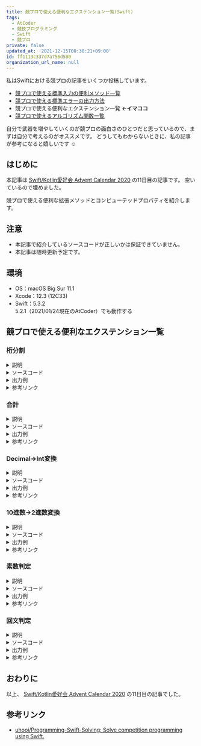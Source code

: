 ```yaml
---
title: 競プロで使える便利なエクステンション一覧(Swift)
tags:
  - AtCoder
  - 競技プログラミング
  - Swift
  - 競プロ
private: false
updated_at: '2021-12-15T00:30:21+09:00'
id: ff1113c337d7a756d580
organization_url_name: null
---
```

私はSwiftにおける競プロの記事をいくつか投稿しています。

- [競プロで使える標準入力の便利メソッド一覧](https://qiita.com/uhooi/items/b8cebb638e9bf5ac9556)
- [競プロで使える標準エラーの出力方法](https://qiita.com/uhooi/items/f490d14602a7bc114948)
- 競プロで使える便利なエクステンション一覧 __←イマココ__
- [競プロで使えるアルゴリズム関数一覧](https://qiita.com/uhooi/items/d4998e90f3f2fed01e68)

自分で武器を増やしていくのが競プロの面白さのひとつだと思っているので、まずは自分で考えるのがオススメです。
どうしてもわからないときに、私の記事が参考になると嬉しいです :relaxed:

## はじめに

本記事は [Swift/Kotlin愛好会 Advent Calendar 2020](https://qiita.com/advent-calendar/2020/love_swift_kotlin) の11日目の記事です。
空いているので埋めました。

競プロで使える便利な拡張メソッドとコンピューテッドプロパティを紹介します。

## 注意

- 本記事で紹介しているソースコードが正しいかは保証できていません。
- 本記事は随時更新予定です。

## 環境

- OS：macOS Big Sur 11.1
- Xcode：12.3 (12C33)
- Swift：5.3.2  
5.2.1（2021/01/24現在のAtCoder）でも動作する

## 競プロで使える便利なエクステンション一覧

### 桁分割

<details><summary>説明</summary><div>

数値の桁を分割し、桁数の降順に整列した配列で返します。

</div></details>

<details><summary>ソースコード</summary><div>

```swift
private extension Numeric where Self: LosslessStringConvertible {
    var digits: [Int] { string.digits }
}
private extension LosslessStringConvertible {
    var string: String { String(self) }
}
private extension StringProtocol {
    var digits: [Int] { compactMap { $0.wholeNumberValue } }
}
```

</div></details>

<details><summary>出力例</summary><div>

```
1.digits -> [1]
32.digits -> [3, 2]
445.digits -> [4, 4, 5]
62096.digits -> [6, 2, 0, 9, 6]
```

</div></details>

<details><summary>参考リンク</summary><div>

- [Swift - Intを個々の桁に分割する](https://www.366service.com/jp/qa/daa0f49d5da31fc8ec972fb46a24988d)
- [提出 #18780201 - AtCoder Beginners Selection](https://atcoder.jp/contests/abs/submissions/18780201)

</div></details>

### 合計

<details><summary>説明</summary><div>

配列などシーケンスの要素の合計を返します。

</div></details>

<details><summary>ソースコード</summary><div>

```swift
private extension Sequence where Element: AdditiveArithmetic {
    func sum() -> Element {
        reduce(.zero, +)
    }
}
```

</div></details>

<details><summary>出力例</summary><div>

```
[1].sum() -> 1
[1, 3].sum() -> 4
[1, 3, 4].sum() -> 8
(1...5).sum() -> 15
```

</div></details>

<details><summary>参考リンク</summary><div>

- [swift/Integers.swift at main · apple/swift](https://github.com/apple/swift/blob/main/stdlib/public/core/Integers.swift#L41-L45)

</div></details>

### Decimal→Int変換

<details><summary>説明</summary><div>

`Decimal` を `Int` に変換します。

私は `pow()` の戻り値を `Int` で欲しいときに使います。

</div></details>

<details><summary>ソースコード</summary><div>

```swift
import Foundation

private extension Decimal {
    var intValue: Int { NSDecimalNumber(decimal: self).intValue }
}
```

</div></details>

<details><summary>出力例</summary><div>

```
pow(2, 3).intValue -> 8
pow(10, 6).intValue -> 1000000
```

</div></details>

<details><summary>参考リンク</summary><div>

- [init(decimal:) | Apple Developer Documentation](https://developer.apple.com/documentation/foundation/nsdecimalnumber/1412692-init)
- [intValue | Apple Developer Documentation](https://developer.apple.com/documentation/foundation/nsnumber/1407153-intvalue)

</div></details>

### 10進数→2進数変換

<details><summary>説明</summary><div>

10進数の数値を2進数の文字列に変換します。
`digit` に必要十分な大きさの値を渡さないとオーバーフローするので注意です。

まだAtCoderでは使ったことがありません。

</div></details>

<details><summary>ソースコード</summary><div>

```swift
private extension FixedWidthInteger {
    func binaryString(digit: Int) -> String {
        var result: [String] = []
        for i in 0..<(Self.bitWidth / 8) {
            let byte = UInt8(truncatingIfNeeded: self >> (i * 8))
            let byteString = String(byte, radix: 2)
            let padding = String(repeating: "0", count: 8 - byteString.count)
            result.append(padding + byteString)
        }
        return String(result.reversed().joined().suffix(digit))
    }
}
```

</div></details>

<details><summary>出力例</summary><div>

```
0.binaryString(digit: 2) -> "00"
1.binaryString(digit: 2) -> "01"
2.binaryString(digit: 4) -> "0010"
8.binaryString(digit: 8) -> "00001000"
255.binaryString(digit: 8) -> "11111111"
256.binaryString(digit: 8) -> "00000000" // !!!: オーバーフロー
256.binaryString(digit: 12) -> "000100000000"
```

</div></details>

<details><summary>参考リンク</summary><div>

- [FixedWidthInteger | Apple Developer Documentation](https://developer.apple.com/documentation/swift/fixedwidthinteger)
- [Swiftで整数から2進数文字列が欲しいときは FixedWidthInteger を使おう - Qiita](https://qiita.com/yosshi4486/items/54d18a04401154a79e47)

</div></details>

### 素数判定

<details><summary>説明</summary><div>

整数が素数か判定します。

まだAtCoderでは使ったことがありません。

</div></details>

<details><summary>ソースコード</summary><div>

```swift
private extension Int {
    var isPrime: Bool {
        guard self > 1 else {
            return false
        }
        return (2..<self).lazy.filter { self % $0 == 0 } .count == 0
    }
}
```

</div></details>

<details><summary>出力例</summary><div>

```
1.isPrime -> false
2.isPrime -> true
3.isPrime -> true
4.isPrime -> false
5.isPrime -> true
```

</div></details>

<details><summary>参考リンク</summary><div>

- [素数 - Wikipedia](https://ja.wikipedia.org/wiki/素数)
- [提出 #173625 | アルゴ式](https://algo-method.com/submissions/173625)

</div></details>

### 回文判定

<details><summary>説明</summary><div>

整数または文字列が回文か判定します。

まだAtCoderでは使ったことがありません。

</div></details>

<details><summary>ソースコード</summary><div>

```swift
private extension Int {
    var isPalindrome: Bool { String(self).isPalindrome }
}

private extension String {
    var isPalindrome: Bool { self == String(self.reversed()) }
}
```

</div></details>

<details><summary>出力例</summary><div>

```
1.isPalindrome -> true
2.isPalindrome -> true
10.isPalindrome -> false
11.isPalindrome -> true
100.isPalindrome -> false
101.isPalindrome -> true
```

</div></details>

<details><summary>参考リンク</summary><div>

- [回文 - Wikipedia](https://ja.wikipedia.org/wiki/回文)
- [提出 #175165 | アルゴ式](https://algo-method.com/submissions/175165)

</div></details>

## おわりに

以上、 [Swift/Kotlin愛好会 Advent Calendar 2020](https://qiita.com/advent-calendar/2020/love_swift_kotlin) の11日目の記事でした。

## 参考リンク

- [uhooi/Programming-Swift-Solving: Solve competition programming using Swift.](https://github.com/uhooi/Programming-Swift-Solving)
